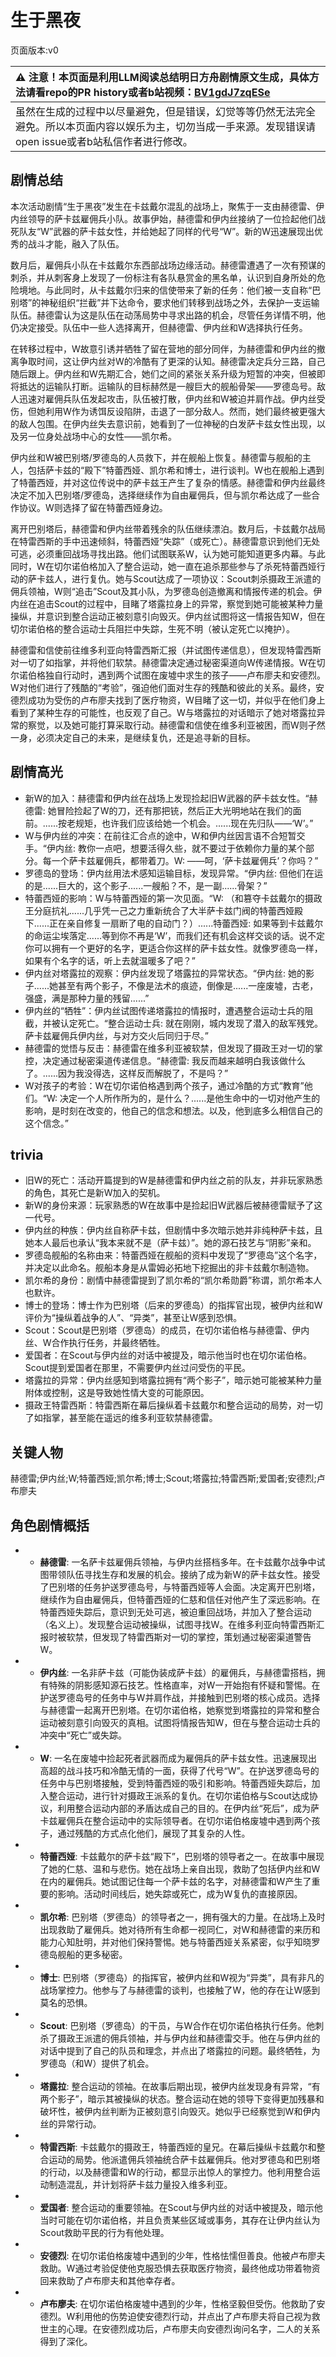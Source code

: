 # 生于黑夜
页面版本:v0
 

| :warning: 注意！本页面是利用LLM阅读总结明日方舟剧情原文生成，具体方法请看repo的PR history或者b站视频：[BV1gdJ7zqESe](https://www.bilibili.com/video/BV1gdJ7zqESe/)         |
|:----------------------------|
| 虽然在生成的过程中以尽量避免，但是错误，幻觉等等仍然无法完全避免。所以本页面内容以娱乐为主，切勿当成一手来源。发现错误请open issue或者b站私信作者进行修改。|



## 剧情总结
本次活动剧情“生于黑夜”发生在卡兹戴尔混乱的战场上，聚焦于一支由赫德雷、伊内丝领导的萨卡兹雇佣兵小队。故事伊始，赫德雷和伊内丝接纳了一位捡起他们战死队友“W”武器的萨卡兹女性，并给她起了同样的代号“W”。新的W迅速展现出优秀的战斗才能，融入了队伍。

数月后，雇佣兵小队在卡兹戴尔东西部战场边缘活动。赫德雷遭遇了一次有预谋的刺杀，并从刺客身上发现了一份标注有各队悬赏金的黑名单，认识到自身所处的危险境地。与此同时，从卡兹戴尔归来的信使带来了新的任务：他们被一支自称“巴别塔”的神秘组织“拦截”并下达命令，要求他们转移到战场之外，去保护一支运输队伍。赫德雷认为这是队伍在动荡局势中寻求出路的机会，尽管任务详情不明，他仍决定接受。队伍中一些人选择离开，但赫德雷、伊内丝和W选择执行任务。

在转移过程中，W故意引诱并牺牲了留在营地的部分同伴，为赫德雷和伊内丝的撤离争取时间，这让伊内丝对W的冷酷有了更深的认知。赫德雷决定兵分三路，自己随后跟上。伊内丝和W先期汇合，她们之间的紧张关系升级为短暂的冲突，但被即将抵达的运输队打断。运输队的目标赫然是一艘巨大的舰船骨架——罗德岛号。敌人迅速对雇佣兵队伍发起攻击，队伍被打散，伊内丝和W被迫并肩作战。伊内丝受伤，但她利用W作为诱饵反设陷阱，击退了一部分敌人。然而，她们最终被更强大的敌人包围。在伊内丝失去意识前，她看到了一位神秘的白发萨卡兹女性出现，以及另一位身处战场中心的女性——凯尔希。

伊内丝和W被巴别塔/罗德岛的人员救下，并在舰船上恢复。赫德雷与舰船的主人，包括萨卡兹的“殿下”特蕾西娅、凯尔希和博士，进行谈判。W也在舰船上遇到了特蕾西娅，并对这位传说中的萨卡兹王产生了复杂的情感。赫德雷和伊内丝最终决定不加入巴别塔/罗德岛，选择继续作为自由雇佣兵，但与凯尔希达成了一些合作协议。W则选择了留在特蕾西娅身边。

离开巴别塔后，赫德雷和伊内丝带着残余的队伍继续漂泊。数月后，卡兹戴尔战局在特雷西斯的手中迅速倾斜，特蕾西娅“失踪”（或死亡）。赫德雷意识到他们无处可逃，必须重回战场寻找出路。他们试图联系W，认为她可能知道更多内幕。与此同时，W在切尔诺伯格加入了整合运动，她一直在追杀那些参与了杀死特蕾西娅行动的萨卡兹人，进行复仇。她与Scout达成了一项协议：Scout刺杀摄政王派遣的佣兵领袖，W则“追击”Scout及其小队，为罗德岛创造撤离和情报传递的机会。伊内丝在追击Scout的过程中，目睹了塔露拉身上的异常，察觉到她可能被某种力量操纵，并意识到整合运动正被刻意引向毁灭。伊内丝试图将这一情报告知W，但在切尔诺伯格的整合运动士兵阻拦中失踪，生死不明（被认定死亡以掩护）。

赫德雷和信使前往维多利亚向特雷西斯汇报（并试图传递信息），但发现特雷西斯对一切了如指掌，并将他们软禁。赫德雷决定通过秘密渠道向W传递情报。W在切尔诺伯格独自行动时，遇到两个试图在废墟中求生的孩子——卢布廖夫和安德烈。W对他们进行了残酷的“考验”，强迫他们面对生存的残酷和彼此的关系。最终，安德烈成功为受伤的卢布廖夫找到了医疗物资，W目睹了这一切，并似乎在他们身上看到了某种生存的可能性，也反观了自己。W与塔露拉的对话暗示了她对塔露拉异常的察觉，以及她可能打算采取行动。赫德雷和信使在维多利亚被困，而W则孑然一身，必须决定自己的未来，是继续复仇，还是追寻新的目标。
## 剧情高光
-   新W的加入：赫德雷和伊内丝在战场上发现捡起旧W武器的萨卡兹女性。“赫德雷: 她冒险捡起了W的刀，还有那把铳，然后正大光明地站在我们的面前。......按老规矩，也许我们应该给她一个机会。......现在先归队——‘W’。”
-   W与伊内丝的冲突：在前往汇合点的途中，W和伊内丝因言语不合短暂交手。“伊内丝: 教你一点吧，想要活得久些，就不要过于依赖你力量的某个部分。每一个萨卡兹雇佣兵，都带着刀。W: ——呵，‘萨卡兹雇佣兵’？你吗？”
-   罗德岛的登场：伊内丝用法术感知运输目标，发现异常。“伊内丝: 但他们在运的是......巨大的，这个影子......一艘船？不，是一副......骨架？”
-   特蕾西娅的影响：W与特蕾西娅的第一次见面。“W: （和篡夺卡兹戴尔的摄政王分庭抗礼......几乎凭一己之力重新统合了大半萨卡兹门阀的特蕾西娅殿下......正在亲自修复一扇断了电的自动门？）......特蕾西娅: 如果等到卡兹戴尔的命运尘埃落定......等到你不再是‘W’，而我们还有机会这样交谈的话。说不定你可以拥有一个更好的名字，更适合你这样的萨卡兹女性。就像罗德岛一样，如果有个名字的话，听上去就温暖多了吧？”
-   伊内丝对塔露拉的观察：伊内丝发现了塔露拉的异常状态。“伊内丝: 她的影子......她甚至有两个影子，不像是法术的痕迹，倒像是......一座废墟，古老，强盛，满是那种力量的残留......”
-   伊内丝的“牺牲”：伊内丝试图传递塔露拉的情报时，遭遇整合运动士兵的阻截，并被认定死亡。“整合运动士兵: 就在刚刚，城内发现了潜入的敌军残党。萨卡兹雇佣兵伊内丝，与对方交火后同归于尽。”
-   赫德雷的觉悟与反击：赫德雷在维多利亚被软禁，但发现了摄政王对一切的掌控，决定通过秘密渠道传递信息。“赫德雷: 我反而越来越明白我该做什么了。......因为我没得选，这样反而解脱了，不是吗？”
-   W对孩子的考验：W在切尔诺伯格遇到两个孩子，通过冷酷的方式“教育”他们。“W: 决定一个人所作所为的，是什么？......是他生命中的一切对他产生的影响，是时刻在改变的，他自己的信念和想法。以及，他到底多么相信自己的这个信念。”
## trivia
-   旧W的死亡：活动开篇提到的W是赫德雷和伊内丝之前的队友，并非玩家熟悉的角色，其死亡是新W加入的契机。
-   新W的身份来源：玩家熟悉的W在故事中是捡起旧W武器后被赫德雷赋予了这一代号。
-   伊内丝的种族：伊内丝自称萨卡兹，但剧情中多次暗示她并非纯种萨卡兹，且她本人最后也承认“我本来就不是（萨卡兹）”。她的源石技艺与“阴影”亲和。
-   罗德岛舰船的名称由来：特蕾西娅在舰船的资料中发现了“罗德岛”这个名字，并决定以此命名。舰船本身是从雷姆必拓地下挖掘出的非卡兹戴尔制造物。
-   凯尔希的身份：剧情中赫德雷提到了凯尔希的“凯尔希勋爵”称谓，凯尔希本人也默许。
-   博士的登场：博士作为巴别塔（后来的罗德岛）的指挥官出现，被伊内丝和W评价为“操纵着战争的人”、“异类”，甚至让W感到恐惧。
-   Scout：Scout是巴别塔（罗德岛）的成员，在切尔诺伯格与赫德雷、伊内丝、W合作执行任务，并最终牺牲。
-   爱国者：在Scout与伊内丝的对话中被提及，暗示他当时也在切尔诺伯格。Scout提到爱国者在那里，不需要伊内丝过问受伤的平民。
-   塔露拉的异常：伊内丝感知到塔露拉拥有“两个影子”，暗示她可能被某种力量附体或控制，这是导致她性情大变的可能原因。
-   摄政王特雷西斯：特雷西斯在幕后操纵着卡兹戴尔和整合运动的局势，对一切了如指掌，甚至能在遥远的维多利亚软禁赫德雷。
## 关键人物
赫德雷;伊内丝;W;特蕾西娅;凯尔希;博士;Scout;塔露拉;特雷西斯;爱国者;安德烈;卢布廖夫
## 角色剧情概括
-   -   **赫德雷**: 一名萨卡兹雇佣兵领袖，与伊内丝搭档多年。在卡兹戴尔战争中试图带领队伍寻找生存和发展的机会。接纳了成为新W的萨卡兹女性。接受了巴别塔的任务护送罗德岛号，与特蕾西娅等人会面。决定离开巴别塔，继续作为自由雇佣兵，但特蕾西娅的仁慈和信任对他产生了深远影响。在特蕾西娅失踪后，意识到无处可逃，被迫重回战场，并加入了整合运动（名义上）。发现整合运动被操纵，试图寻找W。在维多利亚向特雷西斯汇报时被软禁，但发现了特雷西斯对一切的掌控，策划通过秘密渠道警告W。
-   -   **伊内丝**: 一名非萨卡兹（可能伪装成萨卡兹）的雇佣兵，与赫德雷搭档，拥有特殊的阴影感知源石技艺。性格直率，对W一开始抱有怀疑和警惕。在护送罗德岛号的任务中与W并肩作战，并接触到巴别塔的核心成员。选择与赫德雷一起离开巴别塔。在切尔诺伯格，她察觉到塔露拉的异常和整合运动被刻意引向毁灭的真相。试图将情报告知W，但在与整合运动士兵的冲突中“死亡”或失踪。
-   -   **W**: 一名在废墟中捡起死者武器而成为雇佣兵的萨卡兹女性。迅速展现出高超的战斗技巧和冷酷无情的一面，获得了代号“W”。在护送罗德岛号的任务中与巴别塔接触，受到特蕾西娅的吸引和影响。特蕾西娅失踪后，加入整合运动，进行针对摄政王派系的复仇。在切尔诺伯格与Scout达成协议，利用整合运动内部的矛盾达成自己的目的。在伊内丝“死后”，成为萨卡兹雇佣兵在整合运动中的实际领导者。在切尔诺伯格废墟中遇到两个孩子，通过残酷的方式点化他们，展现了其复杂的人性。
-   -   **特蕾西娅**: 卡兹戴尔的萨卡兹“殿下”，巴别塔的领导者之一。在故事中展现了她的仁慈、温和与悲伤。她在战场上亲自出现，救助了包括伊内丝和W在内的雇佣兵。她试图记住每一个萨卡兹的名字，对赫德雷和W产生了重要的影响。活动时间线后，她失踪或死亡，成为W复仇的直接原因。
-   -   **凯尔希**: 巴别塔（罗德岛）的领导者之一，拥有强大的力量。在战场上及时出现救助了雇佣兵。她对待所有生命都一视同仁，对W和赫德雷的来历和能力心知肚明，并对他们保持警惕。她与特蕾西娅关系紧密，似乎知晓罗德岛舰船的更多秘密。
-   -   **博士**: 巴别塔（罗德岛）的指挥官，被伊内丝和W视为“异类”，具有非凡的战场掌控力。他参与了与赫德雷的谈判，也接触了W，他的存在让W感到莫名的恐惧。
-   -   **Scout**: 巴别塔（罗德岛）的干员，与W合作在切尔诺伯格执行任务。他刺杀了摄政王派遣的佣兵领袖，并与伊内丝和赫德雷交手。他在与伊内丝的对话中提到了自己的队员和理念，并点出了塔露拉的问题。最终牺牲，为罗德岛（和W）提供了机会。
-   -   **塔露拉**: 整合运动的领袖。在故事后期出现，被伊内丝发现身有异常，“有两个影子”，暗示其被操纵的状态。整合运动在她的领导下变得更加残暴和破坏性，被伊内丝判断为正被刻意引向毁灭。她似乎已经察觉到W和伊内丝的异常行动。
-   -   **特雷西斯**: 卡兹戴尔的摄政王，特蕾西娅的皇兄。在幕后操纵卡兹戴尔和整合运动的局势。他派遣佣兵领袖统合萨卡兹雇佣兵。他对罗德岛和巴别塔的行动，以及赫德雷和W的行动，都显示出惊人的掌控力。他利用整合运动制造混乱，并计划将萨卡兹力量投入维多利亚。
-   -   **爱国者**: 整合运动的重要领袖。在Scout与伊内丝的对话中被提及，暗示他当时可能在切尔诺伯格，并且负责某些区域或事务，其存在让伊内丝认为Scout救助平民的行为有他处理。
-   -   **安德烈**: 在切尔诺伯格废墟中遇到的少年，性格怯懦但善良。他被卢布廖夫救助。W通过考验促使他克服恐惧去获取医疗物资，最终他成功带着物资回来救助了卢布廖夫和其他幸存者。
-   -   **卢布廖夫**: 在切尔诺伯格废墟中遇到的少年，性格坚毅但受伤。他救助了安德烈。W利用他的伤势迫使安德烈行动，并点出了卢布廖夫将自己视为救世主的心理。在安德烈成功后，卢布廖夫向安德烈询问名字，二人的关系得到了深化。